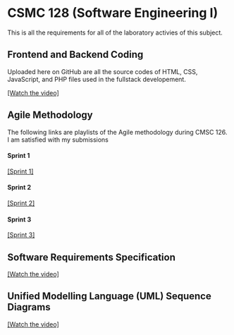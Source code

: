 # CSMC 128 (Software Engineering I) 
This is all the requirements for all of the laboratory activies of this subject.

## Frontend and Backend Coding
Uploaded here on GitHub are all the source codes of HTML, CSS, JavaScript, and PHP files used in the fullstack developement.

[[Watch the video]](https://youtu.be/n-k0yCX-bAQ)


## Agile Methodology
The following links are playlists of the Agile methodology during CMSC 126. I am satisfied with my submissions

#### Sprint 1
[[Sprint 1]](https://youtube.com/playlist?list=PL0kq_HLCMKPkxPJCtSD4Lz_1nU6Bwqt85)
#### Sprint 2
[[Sprint 2]](https://youtube.com/playlist?list=PL0kq_HLCMKPl7FjQUBOlydI-8iwoCgYpv)
#### Sprint 3
[[Sprint 3]](https://youtube.com/playlist?list=PL0kq_HLCMKPkkAIXk4AHvhopUM5eAdAdy)

## Software Requirements Specification
[[Watch the video]](https://youtu.be/rjeBTLgoysA)

## Unified Modelling Language (UML) Sequence Diagrams
[[Watch the video]](https://youtu.be/Vq9sSQ7IZGg)
